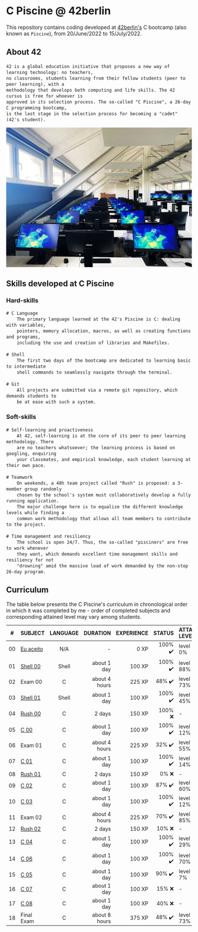 # C Piscine @ 42berlin

This repository contains coding developed at [42berlin's](https://42berlin.de/) C bootcamp (also known as `Piscine`), from 20/June/2022 to 15/July/2022.

## About 42

	42 is a global education initiative that proposes a new way of learning technology: no teachers,
	no classrooms, students learning from their fellow students (peer to peer learning), with a
	methodology that develops both computing and life skills. The 42 cursus is free for whoever is
	approved in its selection process. The so-called "C Piscine", a 26-day C programming bootcamp,
	is the last stage in the selection process for becoming a "cadet" (42's student).

[![Photo of a 42berlin's lab](42berlinlab.jpg)](https://42berlin.de//)

## Skills developed at C Piscine

### Hard-skills
	# C Language
		The primary language learned at the 42's Piscine is C: dealing with variables,
		pointers, memory allocation, macros, as well as creating functions and programs,
		including the use and creation of libraries and Makefiles.

	# Shell
		The first two days of the bootcamp are dedicated to learning basic to intermediate
		shell commands to seamlessly navigate through the terminal.

	# Git
		All projects are submitted via a remote git repository, which demands students to
		be at ease with such a system.

### Soft-skills
	# Self-learning and proactiveness
		At 42, self-learning is at the core of its peer to peer learning methodology. There
		are no teachers whatsoever; the learning process is based on googling, enquiring
		your classmates, and empirical knowledge, each student learning at their own pace.

	# Teamwork
		On weekends, a 48h team project called "Rush" is proposed: a 3-member group randomly
		chosen by the school's system must collaboratively develop a fully running application.
		The major challenge here is to equalize the different knowledge levels while finding a
		common work methodology that allows all team members to contribute to the project.

	# Time management and resiliency
		The school is open 24/7. Thus, the so-called "pisciners" are free to work whenever
		they want, which demands excellent time management skills and resiliency for not
		"drowning" amid the massive load of work demanded by the non-stop 26-day program.

## Curriculum

The table below presents the C Piscine's curriculum in chronological order in which it was completed by me - order of completed subjects and corresponding attained level may vary among students.

|#	|SUBJECT							|LANGUAGE	|DURATION		|EXPERIENCE	|STATUS						|ATTAINED LEVEL	|
|:-:|:--								|:-:		|--:			|--:		|--:						|:--			|
|00	|[Eu aceito](./eu_aceito)			|N/A		|-				|0 XP		|100% :heavy_check_mark:	|level 0 - 0%	|
|01	|[Shell 00](./c_piscine_shell_00)	|Shell		|about 1 day	|100 XP		|100% :heavy_check_mark:	|level 0 - 88%	|
|02	|Exam 00							|C			|about 4 hours	|225 XP		|48% :heavy_check_mark:		|level 1 - 73%	|
|03	|[Shell 01](./c_piscine_shell_01)	|Shell		|about 1 day	|100 XP		|100% :heavy_check_mark:	|level 2 - 45%	|
|04	|[Rush 00](./c_piscine_rush_00)		|C			|2 days			|150 XP		|100% :x:						|-				|
|05	|[C 00](./c_piscine_c_00)			|C			|about 1 day	|100 XP		|100% :heavy_check_mark:	|level 3 - 12%	|
|06	|Exam 01							|C			|about 4 hours	|225 XP		|32% :heavy_check_mark:		|level 3 - 55%	|
|07	|[C 01](./c_piscine_c_01)			|C			|about 1 day	|100 XP		|100% :heavy_check_mark:	|level 4 - 14%	|
|08	|[Rush 01](./c_piscine_rush_01)		|C			|2 days			|150 XP		|0% :x:						|-				|
|09	|[C 02](./c_piscine_c_02)			|C			|about 1 day	|100 XP		|87% :heavy_check_mark:		|level 4 - 60%	|
|10	|[C 03](./c_piscine_c_03)			|C			|about 1 day	|100 XP		|100% :heavy_check_mark:	|level 5 - 12%	|
|11	|Exam 02							|C			|about 4 hours	|225 XP		|70% :heavy_check_mark:		|level 5 - 85%	|
|12	|[Rush 02](./c_piscine_rush_02)		|C			|2 days			|150 XP		|10% :x:					|-				|
|13	|[C 04](./c_piscine_c_04)			|C			|about 1 day	|100 XP		|100% :heavy_check_mark:	|level 6 - 29%	|
|14	|[C 06](./c_piscine_c_06)			|C			|about 1 day	|100 XP		|100% :heavy_check_mark:	|level 6 - 70%	|
|15	|[C 05](./c_piscine_c_05)			|C			|about 1 day	|100 XP		|90% :heavy_check_mark:		|level 7 - 7%	|
|16	|[C 07](./c_piscine_c_07)			|C			|about 1 day	|100 XP		|15% :x:					|-				|
|17	|[C 08](./c_piscine_c_08)			|C			|about 1 day	|100 XP		|40% :x:					|-				|
|18	|Final Exam							|C			|about 8 hours	|375 XP		|48% :heavy_check_mark:		|level 7 - 73%	|

